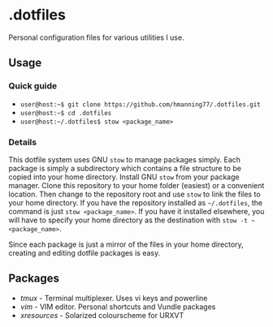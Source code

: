 .dotfiles
=========

Personal configuration files for various utilities I use.

Usage
-----

### Quick guide
* `user@host:~$ git clone https://github.com/hmanning77/.dotfiles.git`
* `user@host:~$ cd .dotfiles`
* `user@host:~/.dotfiles$ stow <package_name>`

### Details
This dotfile system uses GNU `stow` to manage packages simply. Each package is simply a subdirectory which contains a file structure to be copied into your home directory. Install GNU `stow` from your package manager. Clone this repository to your home folder (easiest) or a convenient location. Then change to the repository root and use `stow` to link the files to your home directory. If you have the repository installed as `~/.dotfiles`, the command is just `stow <package_name>`. If you have it installed elsewhere, you will have to specify your home directory as the destination with `stow -t ~ <package_name>`.

Since each package is just a mirror of the files in your home directory, creating and editing dotfile packages is easy.

Packages
--------

- *tmux* - Terminal multiplexer. Uses vi keys and powerline
- *vim* - VIM editor. Personal shortcuts and Vundle packages
- *xresources* - Solarized colourscheme for URXVT
